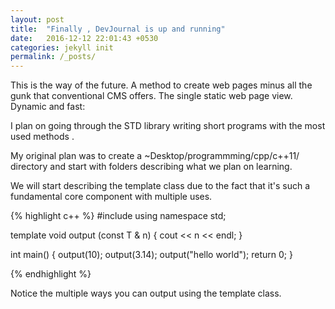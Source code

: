 ```yaml
---
layout: post
title:  "Finally , DevJournal is up and running"
date:   2016-12-12 22:01:43 +0530
categories: jekyll init
permalink: /_posts/
---
```


This is the way of the future. A method to create web pages minus all the gunk that conventional
CMS offers. The single static web page view. Dynamic and fast:

I plan on going through the STD library writing short programs with the most used 
methods .

My original plan was to create a ~Desktop/programmming/cpp/c++11/ directory 
and start with folders describing what we plan on learning. 

We will start describing the template class due to the fact that it's such
a fundamental core component with multiple uses.

{% highlight c++ %}
#include <iostream>
using namespace std;

template <class T>
void output (const T & n)
{
  cout << n << endl;
}

int main() {
   output(10);
   output(3.14);
   output("hello world");
   return 0;
}

{% endhighlight %}



Notice the multiple ways you can output using the template class.

[jekyll-docs]: http://jekyllrb.com/docs/home
[jekyll-gh]:   https://github.com/jekyll/jekyll
[jekyll-talk]: https://talk.jekyllrb.com/
